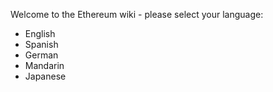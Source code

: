Welcome to the Ethereum wiki - please select your language:

- English
- Spanish
- German
- Mandarin
- Japanese